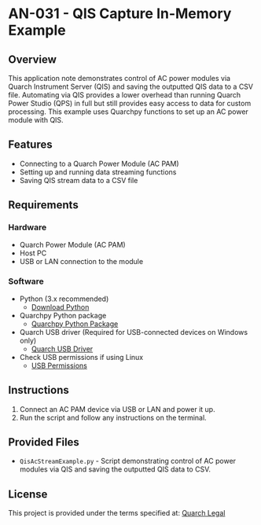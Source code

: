 # AN-031 - QIS Capture In-Memory Example

## Overview
This application note demonstrates control of AC power modules via Quarch Instrument Server (QIS) and saving the outputted QIS data to a CSV file. Automating via QIS provides a lower overhead than running Quarch Power Studio (QPS) in full but still provides easy access to data for custom processing. This example uses Quarchpy functions to set up an AC power module with QIS.

## Features
- Connecting to a Quarch Power Module (AC PAM)
- Setting up and running data streaming functions
- Saving QIS stream data to a CSV file

## Requirements

### Hardware
- Quarch Power Module (AC PAM)
- Host PC
- USB or LAN connection to the module

### Software
- Python (3.x recommended)
  - [Download Python](https://www.python.org/downloads/)
- Quarchpy Python package
  - [Quarchpy Python Package](https://quarch.com/products/quarchpy-python-package/)
- Quarch USB driver (Required for USB-connected devices on Windows only)
  - [Quarch USB Driver](https://quarch.com/downloads/drivers/)
- Check USB permissions if using Linux
  - [USB Permissions](https://quarch.com/support/faqs/usb/)

## Instructions

1. Connect an AC PAM device via USB or LAN and power it up.
2. Run the script and follow any instructions on the terminal.

## Provided Files

- `QisAcStreamExample.py` - Script demonstrating control of AC power modules via QIS and saving the outputted QIS data to CSV.

## License
This project is provided under the terms specified at:
[Quarch Legal](https://quarch.com/legal/)